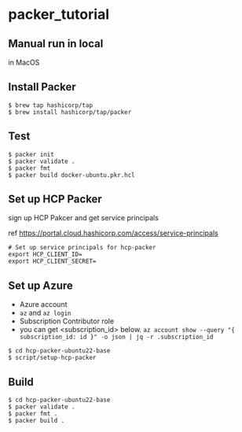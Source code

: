 # packer_tutorial


## Manual run in local

in MacOS

## Install Packer

```console
$ brew tap hashicorp/tap
$ brew install hashicorp/tap/packer
```

## Test

```console
$ packer init
$ packer validate .
$ packer fmt
$ packer build docker-ubuntu.pkr.hcl
```

## Set up HCP Packer

sign up HCP Pakcer and get service principals

ref https://portal.cloud.hashicorp.com/access/service-principals

```console
# Set up service principals for hcp-packer
export HCP_CLIENT_ID=
export HCP_CLIENT_SECRET=
```

## Set up Azure

- Azure account
- `az` and `az login`
- Subscription Contributor role
- you can get <subscription_id> below. `az account show --query "{ subscription_id: id }" -o json | jq -r .subscription_id`

```console
$ cd hcp-packer-ubuntu22-base
$ script/setup-hcp-packer
```

## Build

```console
$ cd hcp-packer-ubuntu22-base
$ packer validate .
$ packer fmt .
$ packer build .
```

